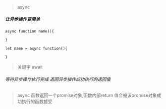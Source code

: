 > async
##### 让异步操作变简单

```
async function name(){

}

let name = async function(){

}

```
> 关键字 await

###### 等待异步操作执行完成 返回异步操作成功执行的返回值

> async 函数返回一个promise对象,函数内部return 值会被该promise对象成功执行的函数接受
